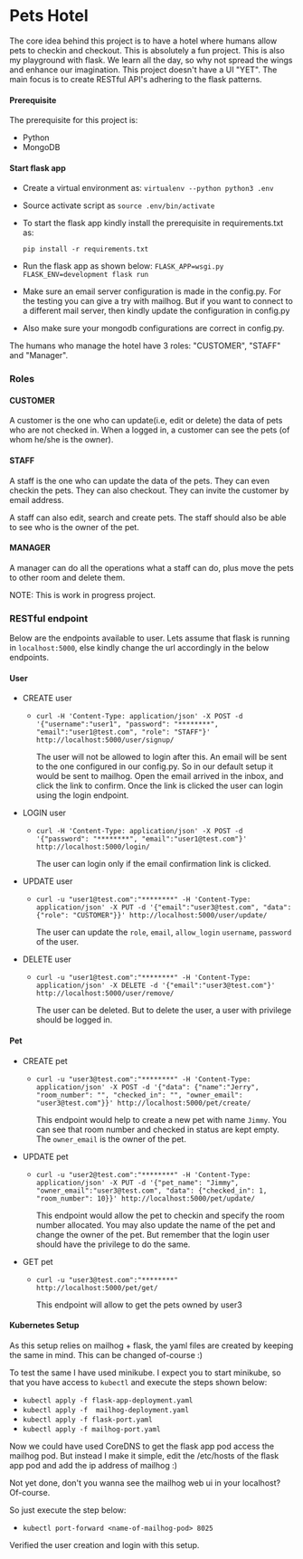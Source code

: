 # Pets Hotel

The core idea behind this project is to have a hotel where humans allow pets to checkin and checkout. This is absolutely a fun project.
This is also my playground with flask. We learn all the day, so why not spread the wings and enhance our imagination. This project doesn't
have a UI "YET". The main focus is to create RESTful API's adhering to the flask patterns. 

#### Prerequisite

The prerequisite for this project is:
- Python 
- MongoDB


#### Start flask app

- Create a virtual environment as: `virtualenv --python python3 .env`

- Source activate script as `source .env/bin/activate`

- To start the flask app kindly install the prerequisite in requirements.txt as:

    ```pip install -r requirements.txt```

- Run the flask app as shown below:
    ```FLASK_APP=wsgi.py FLASK_ENV=development flask run```

- Make sure an email server configuration is made in the config.py. For the testing you can give a try with mailhog.
  But if you want to connect to a different mail server, then kindly update the configuration in config.py

- Also make sure your mongodb configurations are correct in config.py.


The humans who manage the hotel have 3 roles: "CUSTOMER", "STAFF" and "Manager".

### Roles

#### CUSTOMER

A customer is the one who can update(i.e, edit or delete) the data of pets who are not checked in. When a logged in, a customer can see the pets (of whom he/she is the owner).

#### STAFF

A staff is the one who can update the data of the pets. They can even checkin the pets. They can also checkout. They can invite the customer by email
address.

A staff can also edit, search and create pets. The staff should also be able to see who is the owner of the pet.


#### MANAGER

A manager can do all the operations what a staff can do, plus move the pets to other room and delete them.


NOTE: This is work in progress project.


### RESTful endpoint

Below are the endpoints available to user. Lets assume that flask is running in `localhost:5000`, else kindly change the url accordingly in the below
endpoints.

#### User

- CREATE user 
    - `curl -H 'Content-Type: application/json' -X POST -d '{"username":"user1", "password": "********", "email":"user1@test.com", "role": "STAFF"}' http://localhost:5000/user/signup/`
    
        The user will not be allowed to login after this. An email will be sent to the one configured in our config.py. So in our default setup it would be
        sent to mailhog. Open the email arrived in the inbox, and click the link to confirm. Once the link is clicked the user can login using the login endpoint.

- LOGIN user
    - `curl -H 'Content-Type: application/json' -X POST -d '{"password": "********", "email":"user1@test.com"}' http://localhost:5000/login/`
        
        The user can login only if the email confirmation link is clicked.

- UPDATE user
    - `curl -u "user1@test.com":"********" -H 'Content-Type: application/json' -X PUT -d '{"email":"user3@test.com", "data": {"role": "CUSTOMER"}}' http://localhost:5000/user/update/`

        The user can update the `role`, `email`, `allow_login` `username`, `password` of the user.

- DELETE user
    - `curl -u "user1@test.com":"********" -H 'Content-Type: application/json' -X DELETE -d '{"email":"user3@test.com"}' http://localhost:5000/user/remove/`

        The user can be deleted. But to delete the user, a user with privilege should be logged in.


#### Pet

- CREATE pet
    - `curl -u "user3@test.com":"********" -H 'Content-Type: application/json' -X POST -d '{"data": {"name":"Jerry", "room_number": "", "checked_in": "", "owner_email": "user3@test.com"}}' http://localhost:5000/pet/create/`
    
        This endpoint would help to create a new pet with name `Jimmy`. You can see that room number and checked in status are kept empty. The `owner_email` is the
        owner of the pet.

- UPDATE pet
    - `curl -u "user2@test.com":"********" -H 'Content-Type: application/json' -X PUT -d '{"pet_name": "Jimmy", "owner_email":"user3@test.com", "data": {"checked_in": 1, "room_number": 10}}' http://localhost:5000/pet/update/`

        This endpoint would allow the pet to checkin and specify the room number allocated. You may also update the name of the pet and change the owner of the pet.
        But remember that the login user should have the privilege to do the same.

- GET pet
    - `curl -u "user3@test.com":"********" http://localhost:5000/pet/get/`

        This endpoint will allow to get the pets owned by user3


#### Kubernetes Setup

As this setup relies on mailhog + flask, the yaml files are created by keeping the same in mind. This can be changed of-course :)

To test the same I have used minikube. I expect you to start minikube, so that you have access to `kubectl` and execute the steps shown below:

-  ```kubectl apply -f flask-app-deployment.yaml```
-  ```kubectl apply -f  mailhog-deployment.yaml```
-  ```kubectl apply -f flask-port.yaml``` 
-  ```kubectl apply -f mailhog-port.yaml```

Now we could have used CoreDNS to get the flask app pod access the mailhog pod. But instead I make it simple, edit the /etc/hosts of the flask app pod and add the ip address of mailhog :)

Not yet done, don't you wanna see the mailhog web ui in your localhost? Of-course.

So just execute the step below:

- ```kubectl port-forward <name-of-mailhog-pod> 8025```

Verified the user creation and login with this setup.

